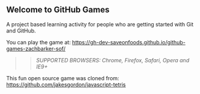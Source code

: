 ## Welcome to GitHub Games

A project based learning activity for people who are getting started with Git and GitHub.

You can play the game at: https://gh-dev-saveonfoods.github.io/github-games-zachbarker-sof/

>> _*SUPPORTED BROWSERS*: Chrome, Firefox, Safari, Opera and IE9+_

This fun open source game was cloned from: https://github.com/jakesgordon/javascript-tetris
